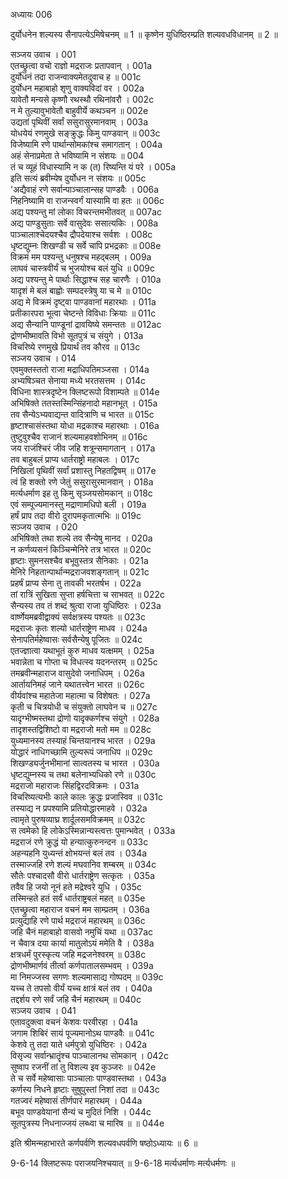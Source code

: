 अध्यायः 006
 
दुर्योधनेन शल्यस्य सैनापत्येऽमिषेचनम् ॥ 1 ॥ कृष्णेन युधिष्ठिरम्प्रति शल्यवधविधानम् ॥ 2 ॥

सञ्जय उवाच ।	001  
एतच्छ्रुत्वा वचो राज्ञो मद्रराजः प्रतापवान् ।	001a  
दुर्योधनं तदा राजन्वाक्यमेतदुवाच ह ॥	001c  
दुर्योधन महाबाहो शृणु वाक्यविदां वर ।	002a  
यावेतौ मन्यसे कृष्णौ रथस्थौ रथिनांवरौ ।	002c  
न मे तुल्यावुभावेतौ बाहुवीर्ये कथञ्चन ॥	002e  
उद्यतां पृथिवीं सर्वां ससुरासुरमानवाम् ।	003a  
योधयेयं रणमुखे सङ्क्रुद्धः किमु पाण्डवान् ॥	003c  
विजेष्यामि रणे पार्थान्सोमकांश्च समागतान् ।	004a  
अहं सेनाप्रमेता ते भविष्यामि न संशयः ॥	004  
तं च व्यूहं विधास्यामि न क (त) रिष्यन्ति यं परे ।	005a  
इति सत्यं ब्रवीम्येष दुर्योधन न संशयः ॥	005c  
\'अद्यैवाहं रणे सर्वान्पाञ्चालान्सह पाण्डवैः ।	006a  
निहनिष्यामि वा राजन्स्वर्गं यास्यामि वा हतः ॥	006c  
अद्य पश्यन्तु मां लोका विचरन्तमभीतवत् ॥	007ac  
अद्य पाण्डुसुताः सर्वे वासुदेवः ससात्यकिः ।	008a  
पाञ्चालाश्चेदयश्चैव द्रौपदेयाश्च सर्वशः ।	008c  
धृष्टद्युम्नः शिखण्डी च सर्वे चापि प्रभद्रकाः ॥	008e  
विक्रमं मम पश्यन्तु धनुषश्च महद्बलम् ।	009a  
लाघवं चास्त्रवीर्यं च भुजयोश्च बलं युधि ॥	009c  
अद्य पश्यन्तु मे पार्थाः सिद्धाश्च सह चारणैः ।	010a  
यादृशं मे बलं बाह्वोः सम्पदस्त्रेषु या च मे ॥	010c  
अद्य मे विक्रमं दृष्ट्वा पाण्डवानां महारथाः ।	011a  
प्रतीकारपरा भूत्वा चेष्टन्ते विविधाः क्रियाः ॥	011c  
अद्य सैन्यानि पाण्डूनां द्रावयिष्ये समन्ततः ॥	012ac  
द्रोणभीष्मावति विभो सूतपुत्रं च संयुगे ।	013a  
विचरिष्ये रणमुखे प्रियार्थं तव कौरव ॥	013c  
सञ्जय उवाच ।	014  
एवमुक्तस्ततो राजा मद्राधिपतिमञ्जसा ।	014a  
अभ्यषिञ्चत सेनाया मध्ये भरतसत्तम ।	014c  
विधिना शास्त्रदृष्टेन क्लिष्टरूपो विशाम्पते ॥	014e  
अभिषिक्ते ततस्तस्मिन्सिंहनादो महानभूत् ।	015a  
तव सैन्येऽभ्यवाद्यन्त वादित्राणि च भारत ॥	015c  
हृष्टाश्चासंस्तथा योधा मद्रकाश्च महारथाः ।	016a  
तुष्टुवुश्चैव राजानं शल्यमाहवशोभिनम् ॥	016c  
जय राजंश्चिरं जीव जहि शत्रून्समागतान् ।	017a  
तव बाहुबलं प्राप्य धार्तराष्ट्रो महाबलः ।	017c  
निखिलां पृथिवीं सर्वां प्रशास्तु निहतद्विषम् ॥	017e  
त्वं हि शक्तो रणे जेतुं ससुरासुरमानवान् ।	018a  
मर्त्यधर्माण इह तु किमु सृञ्जयसोमकान् ॥	018c  
एवं सम्पूज्यमानस्तु मद्राणामधिपो बली ।	019a  
हर्षं प्राप तदा वीरो दुरापमकृतात्मभिः ॥	019c  
सञ्जय उवाच ।	020  
अभिषिक्ते तथा शल्ये तव सैन्येषु मानद ।	020a  
न कर्णव्यसनं किञ्चिन्मेनिरे तत्र भारत ॥	020c  
हृष्टाः सुमनसश्चैव बभूवुस्तत्र सैनिकाः ।	021a  
मेनिरे निहतान्पार्थान्मद्रराजवशङ्गतान् ॥	021c  
प्रहर्षं प्राप्य सेना तु तावकी भरतर्षभ ।	022a  
तां रात्रिं सुखिता सुप्ता हर्षचित्ता च साभवत् ॥	022c  
सैन्यस्य तव तं शब्दं श्रुत्वा राजा युधिष्ठिरः ।	023a  
वार्ष्णेयमब्रवीद्वाक्यं सर्वक्षत्रस्य पश्यतः ॥	023c  
मद्रराजः कृतः शल्यो धार्तराष्ट्रेण माधव ।	024a  
सेनापतिर्महेष्वासः सर्वसैन्येषु पूजितः ॥	024c  
एतज्ज्ञात्वा यथाभूतं कुरु माधव यत्क्षमम् ।	025a  
भवान्नेता च गोप्ता च विधत्स्व यदनन्तरम् ॥	025c  
तमब्रवीन्महाराज वासुदेवो जनाधिपम् ।	026a  
आर्तायनिमहं जाने यथातत्त्वेन भारत ॥	026c  
वीर्यवांश्च महातेजा महात्मा च विशेषतः ।	027a  
कृती च चित्रयोधी च संयुक्तो लाघवेन च ॥	027c  
यादृग्भीष्मस्तथा द्रोणो यादृक्कर्णश्च संयुगे ।	028a  
तादृशस्तद्विशिष्टो वा मद्रराजो मतो मम ॥	028c  
युध्यमानस्य तस्याहं चिन्तयानश्च भारत ।	029a  
योद्धारं नाधिगच्छामि तुल्यरूपं जनाधिप ॥	029c  
शिखण्ड्यर्जुनभीमानां सात्वतस्य च भारत ।	030a  
धृष्टद्युम्नस्य च तथा बलेनाभ्यधिको रणे ॥	030c  
मद्रराजो महाराजः सिंहद्विरदविक्रमः ।	031a  
विचरिष्यत्यभीः काले कालः क्रुद्धः प्रजास्विव ॥	031c  
तस्याद्य न प्रपश्यामि प्रतियोद्धारमाहवे ।	032a  
त्वामृते पुरुषव्याघ्र शार्दूलसमविक्रमम् ॥	032c  
स त्वमेको हि लोकेऽस्मिन्नान्यस्त्वत्तः पुमान्भवेत् ।	033a  
मद्रराजं रणे क्रुद्धं यो हन्यात्कुरुनन्दन ॥	033c  
अहन्यहनि युध्यन्तं क्षोभयन्तं बलं तव ।	034a  
तस्माज्जहि रणे शल्यं मघवानिव शम्बरम् ॥	034c  
सौतेः पश्चादसौ वीरो धार्तराष्ट्रेण सत्कृतः ।	035a  
तवैव हि जयो नूनं हते मद्रेश्वरे युधि ।	035c  
तस्मिन्हते हतं सर्वं धार्तराष्ट्रबलं महत् ॥	035e  
एतच्छ्रुत्वा महाराज वचनं मम साम्प्रतम् ।	036a  
प्रत्युद्याहि रणे पार्थ मद्रराजं महारथम् ॥	036c  
जहि चैनं महाबाहो वासवो नमुचिं यथा ॥	037ac  
न चैवात्र दया कार्या मातुलोऽयं ममेति वै ।	038a  
क्षत्रधर्मं पुरस्कृत्य जहि मद्रजनेश्वरम् ॥	038c  
द्रोणभीष्मार्णवं तीर्त्वा कर्णपातालसम्भवम् ।	039a  
मा निमज्जस्व सगणः शल्यमासाद्य गोष्पदम् ॥	039c  
यच्च ते तपसो वीर्यं यच्च क्षात्रं बलं तव ।	040a  
तद्दर्शय रणे सर्वं जहि चैनं महारथम् ॥	040c  
सञ्जय उवाच ।	041  
एतावदुक्त्वा वचनं केशवः परवीरहा ।	041a  
जगाम शिबिरं सायं पूज्यमानोऽथ पाण्डवैः ॥	041c  
केशवे तु तदा याते धर्मपुत्रो युधिष्ठिरः ।	042a  
विसृज्य सर्वान्भ्रातॄंश्च पाञ्चालानथ सोमकान् ।	042c  
सुष्वाप रजनीं तां तु विशल्य इव कुञ्जरः ॥	042e  
ते च सर्वे महेष्वासाः पाञ्चालाः पाण्डवास्तथा ।	043a  
कर्णस्य निधने हृष्टाः सुषुपुस्तां निशां तदा ॥	043c  
गतज्वरं महेष्वासं तीर्णपारं महारथम् ।	044a  
बभूव पाण्डवेयानां सैन्यं च मुदितं निशि ।	044c  
सूतपुत्रस्य निधनाज्जयं लब्ध्वा च मारिष ॥ ॥	044e  

इति श्रीमन्महाभारते कर्णपर्वणि शल्यवधपर्वणि षष्ठोऽध्यायः ॥ 6 ॥

9-6-14 क्लिष्टरूपः पराजयनिश्चयात् ॥ 9-6-18 मर्त्यधर्माणः मर्त्यधर्मणः ॥
